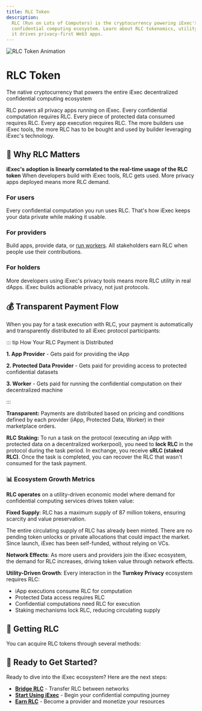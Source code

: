 ```yaml
---
title: RLC Token
description:
  RLC (Run on Lots of Computers) is the cryptocurrency powering iExec's
  confidential computing ecosystem. Learn about RLC tokenomics, utility, and how
  it drives privacy-first Web3 apps.
---
```


<img :src="rlcGif" alt="RLC Token Animation" class="size-80 -my-10 mx-auto" />

# RLC Token

The native cryptocurrency that powers the entire iExec decentralized
confidential computing ecosystem

RLC powers all privacy apps running on iExec. Every confidential computation
requires RLC. Every piece of protected data consumed requires RLC. Every app
execution requires RLC. The more builders use iExec tools, the more RLC has to
be bought and used by builder leveraging iExec's technology.

## 🎯 Why RLC Matters

**iExec's adoption is linearly correlated to the real-time usage of the RLC
token** When developers build with iExec tools, RLC gets used. More privacy apps
deployed means more RLC demand.

### For users

Every confidential computation you run uses RLC. That's how iExec keeps your
data private while making it usable.

### For providers

Build apps, provide data, or [run workers](/get-started/overview/workerpool).
All stakeholders earn RLC when people use their contributions.

### For holders

More developers using iExec's privacy tools means more RLC utility in real
dApps. iExec builds actionable privacy, not just protocols.

## 💰 Transparent Payment Flow

When you pay for a task execution with RLC, your payment is automatically and
transparently distributed to all iExec protocol participants:

::: tip How Your RLC Payment is Distributed

**1. App Provider** - Gets paid for providing the iApp

**2. Protected Data Provider** - Gets paid for providing access to protected
confidential datasets

**3. Worker** - Gets paid for running the confidential computation on their
decentralized machine

:::

**Transparent:** Payments are distributed based on pricing and conditions
defined by each provider (iApp, Protected Data, Worker) in their marketplace
orders.

**RLC Staking:** To run a task on the protocol (executing an iApp with protected
data on a decentralized workerpool), you need to **lock RLC** in the protocol
during the task period. In exchange, you receive **sRLC (staked RLC)**. Once the
task is completed, you can recover the RLC that wasn't consumed for the task
payment.

### 📊 Ecosystem Growth Metrics

**RLC operates** on a utility-driven economic model where demand for
confidential computing services drives token value:

**Fixed Supply**: RLC has a maximum supply of 87 million tokens, ensuring
scarcity and value preservation.

The entire circulating supply of RLC has already been minted. There are no
pending token unlocks or private allocations that could impact the market. Since
launch, iExec has been self-funded, without relying on VCs.

**Network Effects**: As more users and providers join the iExec ecosystem, the
demand for RLC increases, driving token value through network effects.

**Utility-Driven Growth**: Every interaction in the **Turnkey Privacy**
ecosystem requires RLC:

- iApp executions consume RLC for computation
- Protected Data access requires RLC
- Confidential computations need RLC for execution
- Staking mechanisms lock RLC, reducing circulating supply

## 🔄 Getting RLC

You can acquire RLC tokens through several methods:

<div class="grid grid-cols-1 md:grid-cols-2 gap-6 my-8">
  <FeatureCard
    title="Centralized Exchanges"
    :features="[
      { text: 'View all available CEX on CoinMarketCap', link: 'https://coinmarketcap.com/fr/currencies/rlc/' },
      'High liquidity markets',
      'Fiat to RLC purchase options'
    ]"
  />
  
  <FeatureCard
    title="Decentralized Exchanges"
    :features="[
      { text: 'ETH: RLC/ETH on Uniswap', link: 'https://app.uniswap.org/explore/pools/ethereum/0x56Ea002B411FD5887E55329852D5777EcB170713' },
      'ARB: RLC/ETH (coming soon)',
      'High liquidity DEX trading'
    ]"
  />
  
  <FeatureCard
    title="Cross-Chain Bridging"
    :features="[
      'Bellecour Bridge',
      'Stargate Bridge (Arbitrum)',
    ]"
  />
  
  <FeatureCard
    title="Earn RLC"
    :features="[
      'Develop confidential apps',
      'Monetize protected datasets',
      'Become a compute provider',
    ]"
  />
</div>

## 🚀 Ready to Get Started?

Ready to dive into the iExec ecosystem? Here are the next steps:

- **[Bridge RLC](/get-started/tooling-and-explorers/bridge)** - Transfer RLC
  between networks
- **[Start Using iExec](/get-started/quick-start)** - Begin your confidential
  computing journey
- **[Earn RLC](/guides/manage-data/manage-access)** - Become a provider and
  monetize your resources

<script setup>
import FeatureCard from '@/components/FeatureCard.vue';

// Assets
import rlcGif from '@/assets/rlc/rlc.gif';
</script>

